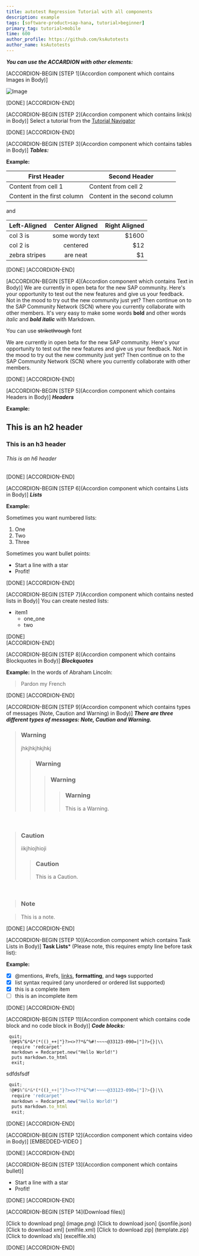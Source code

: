 ```yaml
---
title: autotest Regression Tutorial with all components
description: example
tags: [software-product>sap-hana, tutorial>beginner]
primary_tag: tutorial>mobile
time: 600
author_profile: https://github.com/ksAutotests
author_name: ksAutotests
---
```




***You can use the ACCARDION with other elements:***

[ACCORDION-BEGIN [STEP 1](Accordion component which contains Images in Body)]
    
![Image](https://octodex.github.com/images/yaktocat.png)

[DONE]
[ACCORDION-END]

[ACCORDION-BEGIN [STEP 2](Accordion component which contains link(s) in Body)]
Select a tutorial from the [Tutorial Navigator](https://developers.sap.com/tutorial-navigator.html)

[DONE]
[ACCORDION-END]

[ACCORDION-BEGIN [STEP 3](Accordion component which contains tables in Body)]
***Tables:***

  **Example:** 

First Header | Second Header
------------ | -------------
Content from cell 1 | Content from cell 2
Content in the first column | Content in the second column


and

| Left-Aligned  | Center Aligned  | Right Aligned |
| :------------ |:---------------:| -----:|
| col 3 is      | some wordy text | $1600 |
| col 2 is      | centered        |   $12 |
| zebra stripes | are neat        |    $1 |

[DONE]
[ACCORDION-END]

[ACCORDION-BEGIN [STEP 4](Accordion component which contains Text in Body)]
We are currently in open beta for the new SAP community. Here's your opportunity to test out the new features and give us your feedback. Not in the mood to try out the new community just yet? Then continue on to the SAP Community Network (SCN) where you currently collaborate with other members.
It's very easy to make some words **bold** and other words *italic* and ***bold italic*** with Markdown.

You can use ~~strikethrough~~ font

We are currently in open beta for the new SAP community. Here's your opportunity to test out the new features and give us your feedback. Not in the mood to try out the new community just yet? Then continue on to the SAP Community Network (SCN) where you currently collaborate with other members.

[DONE]
[ACCORDION-END]

[ACCORDION-BEGIN [STEP 5](Accordion component which contains Headers in Body)]
***Headers***

  **Example:** 

## This is an h2 header

### This is an h3 header

###### This is an h6 header

[DONE]
[ACCORDION-END]

[ACCORDION-BEGIN [STEP 6](Accordion component which contains Lists in Body)]
***Lists***

  **Example:** 
  
Sometimes you want numbered lists:

1. One
2. Two 
3. Three

Sometimes you want bullet points:

* Start a line with a star
* Profit!

[DONE]
[ACCORDION-END]

[ACCORDION-BEGIN [STEP 7](Accordion component which contains nested lists in Body)]
You can create nested lists: 

* item1
    * one_one
    * two

[DONE]	
[ACCORDION-END]

[ACCORDION-BEGIN [STEP 8](Accordion component which contains Blockquotes in Body)]
***Blockquotes***

  **Example:** 
In the words of Abraham Lincoln:

> Pardon my French

[DONE]
[ACCORDION-END]

[ACCORDION-BEGIN [STEP 9](Accordion component which contains types of messages (Note, Caution and Warning) in Body)]
***There are three different types of messages: Note, Caution and Warning.***

>### Warning
>jhkjhkjhkjhkj
>>### Warning
>>>### Warning
>>>>### Warning
>>>>This is a Warning. 

&nbsp;

>### Caution
>iikjhiojhioji
>>### Caution
>>This is a Caution. 

&nbsp;

>### Note

>This is a note. 

[DONE]
[ACCORDION-END]

[ACCORDION-BEGIN [STEP 10](Accordion component which contains Task Lists in Body)]
**Task Lists*** (Please note, this requires empty line before task list):

  **Example:** 
  
- [x] @mentions, #refs, [links](https://github.com), **formatting**, and ~~tags~~ supported
- [x] list syntax required (any unordered or ordered list supported)
- [x] this is a complete item
- [ ] this is an incomplete item

[DONE]
[ACCORDION-END]

[ACCORDION-BEGIN [STEP 11](Accordion component which contains code block and no code block in Body)]
***Code blocks:***


```markup[2-4]
 quit;
 !@#$%^&*&*(*(()_++|"}?><>??*&^%#!~~~~@33123-090=|"]?>{}|\\
  require 'redcarpet'
  markdown = Redcarpet.new("Hello World!")
  puts markdown.to_html
  exit;
```
sdfdsfsdf 

```js
 quit;
 !@#$%^&*&*(*(()_++|"}?><>??*&^%#!~~~~@33123-090=|"]?>{}|\\
  require 'redcarpet'
  markdown = Redcarpet.new("Hello World!")
  puts markdown.to_html
  exit;
```

[DONE]
[ACCORDION-END]

[ACCORDION-BEGIN [STEP 12](Accordion component which contains video in Body)]
[EMBEDDED-VIDEO [](/content/dam/site/sapcom/multimedia/2017/12/746085f5-e27c-0010-82c7-eda71af511fa.mp4)]

[DONE]
[ACCORDION-END]

[ACCORDION-BEGIN [STEP 13](Accordion component which contains bullet)]
* Start a line with a star
* Profit!

[DONE]
[ACCORDION-END]

[ACCORDION-BEGIN [STEP 14](Download files)]

[Click to download png] (image.png)
[Click to download json] (jsonfile.json)
[Click to download xml] (xmlfile.xml)
[Click to download zip] (template.zip)
[Click to download xls] (excelfile.xls)


[DONE]
[ACCORDION-END]